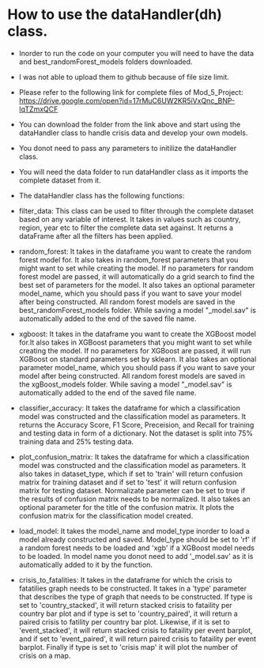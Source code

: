 # How to use the dataHandler(dh) class. 

* Inorder to run the code on your computer you will need to have the data and best_randomForest_models folders downloaded.

* I was not able to upload them to github because of file size limit.

* Please refer to the following link for complete files of Mod_5_Project: https://drive.google.com/open?id=17rMuC6UW2KR5iVxQnc_BNP-lqTZmxQCF

* You can download the folder from the link above and start using the dataHandler class to handle crisis data and develop your own models.

* You donot need to pass any parameters to initilize the dataHandler class.

* You will need the data folder to run dataHandler class as it imports the complete dataset from it.

* The dataHandler class has the following functions:

* filter_data: This class can be used to filter through the complete dataset based on any variable of interest. It takes in values such as country, region, year etc to filter the complete data set against. It returns a dataFrame after all the filters has been applied. 

* random_forest: It takes in the dataframe you want to create the random forest model for. It also takes in random_forest parameters that you might want to set while creating the model. If no parameters for random forest model are passed, it will automatically do a grid search to find the best set of parameters for the model. It also takes an optional parameter model_name, which you should pass if you want to save your model after being constructed. All random forest models are saved in the best_randomForest_models folder. While saving a model "_model.sav" is automatically added to the end of the saved file name.

* xgboost: It takes in the dataframe you want to create the XGBoost model for.It also takes in XGBoost parameters that you might want to set while creating the model. If no parameters for XGBoost are passed, it will run XGBoost on standard parameters set by sklearn. It also takes an optional parameter model_name, which you should pass if you want to save your model after being constructed. All random forest models are saved in the xgBoost_models folder. While saving a model "_model.sav" is automatically added to the end of the saved file name.

* classifier_accuracy: It takes the dataframe for which a classification model was constructed and the classification model as parameters. It returns the Accuracy Score, F1 Score, Preceision, and Recall for training and testing data in form of a dictionary. Not the dataset is split into 75% training data and 25% testing data.

* plot_confusion_matrix: It takes the dataframe for which a classification model was constructed and the classification model as parameters. It also takes in dataset_type, which if set to 'train' will return confusion matrix for training dataset and if set to 'test' it will return confusion matrix for testing dataset. Normalizate parameter can be set to true if the results of confusion matrix needs to be normalized. It also takes an optional parameter for the title of the confusion matrix. It plots the confusion matrix for the classification model created.

* load_model: It takes the model_name and model_type inorder to load a model already constructed and saved. Model_type should be set to 'rf' if a random forest needs to be loaded and 'xgb' if a XGBoost model needs to be loaded. In model name you donot need to add '_model.sav' as it is automatically added to it by the function.

* crisis_to_fatalities: It takes in the dataframe for which the crisis to fatatilies graph needs to be constructed. It takes in a 'type' parameter that describes the type of graph that needs to be constructed. If type is set to 'country_stacked', it will return stacked crisis to fataility per country bar plot and if type is set to 'country_paired', it will return a paired crisis to fatility per country bar plot. Likewise, if it is set to 'event_stacked', it will return stacked crisis to fataility per event barplot, and if set to 'event_paired', it will return paired crisis to fataility per event barplot. Finally if type is set to 'crisis map' it will plot the number of crisis on a map.
